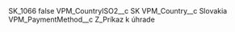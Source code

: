 <?xml version="1.0" encoding="UTF-8"?>
<CustomMetadata xmlns="http://soap.sforce.com/2006/04/metadata" xmlns:xsi="http://www.w3.org/2001/XMLSchema-instance" xmlns:xsd="http://www.w3.org/2001/XMLSchema">
    <label>SK_1066</label>
    <protected>false</protected>
    <values>
        <field>VPM_CountryISO2__c</field>
        <value xsi:type="xsd:string">SK</value>
    </values>
    <values>
        <field>VPM_Country__c</field>
        <value xsi:type="xsd:string">Slovakia</value>
    </values>
    <values>
        <field>VPM_PaymentMethod__c</field>
        <value xsi:type="xsd:string">Z_Príkaz k úhrade</value>
    </values>
</CustomMetadata>
